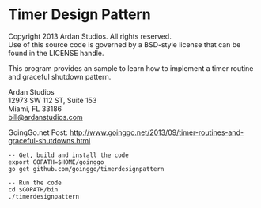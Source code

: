 # Timer Design Pattern

Copyright 2013 Ardan Studios. All rights reserved.  
Use of this source code is governed by a BSD-style license that can be found in the LICENSE handle.

This program provides an sample to learn how to implement a timer routine and graceful shutdown pattern.
	
Ardan Studios  
12973 SW 112 ST, Suite 153  
Miami, FL 33186  
bill@ardanstudios.com

GoingGo.net Post:
http://www.goinggo.net/2013/09/timer-routines-and-graceful-shutdowns.html

	-- Get, build and install the code
	export GOPATH=$HOME/goinggo
	go get github.com/goinggo/timerdesignpattern
	
	-- Run the code
	cd $GOPATH/bin
	./timerdesignpattern
